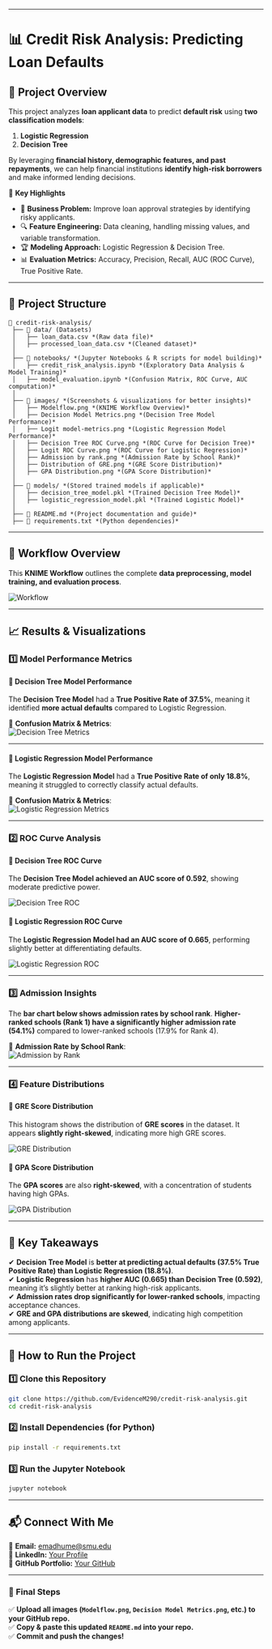 
---

# **📊 Credit Risk Analysis: Predicting Loan Defaults**  

## 🚀 **Project Overview**  
This project analyzes **loan applicant data** to predict **default risk** using **two classification models**:  
1. **Logistic Regression**  
2. **Decision Tree**  

By leveraging **financial history, demographic features, and past repayments**, we can help financial institutions **identify high-risk borrowers** and make informed lending decisions.

📌 **Key Highlights**
- 🏦 **Business Problem:** Improve loan approval strategies by identifying risky applicants.
- 🔍 **Feature Engineering:** Data cleaning, handling missing values, and variable transformation.
- 🏆 **Modeling Approach:** Logistic Regression & Decision Tree.
- 📊 **Evaluation Metrics:** Accuracy, Precision, Recall, AUC (ROC Curve), True Positive Rate.

---

## **📂 Project Structure**
```
📂 credit-risk-analysis/
 ├── 📂 data/ (Datasets)
 │   ├── loan_data.csv *(Raw data file)*
 │   ├── processed_loan_data.csv *(Cleaned dataset)*
 │  
 ├── 📂 notebooks/ *(Jupyter Notebooks & R scripts for model building)*
 │   ├── credit_risk_analysis.ipynb *(Exploratory Data Analysis & Model Training)*
 │   ├── model_evaluation.ipynb *(Confusion Matrix, ROC Curve, AUC computation)*
 │  
 ├── 📂 images/ *(Screenshots & visualizations for better insights)*
 │   ├── Modelflow.png *(KNIME Workflow Overview)*
 │   ├── Decision Model Metrics.png *(Decision Tree Model Performance)*
 │   ├── Logit model-metrics.png *(Logistic Regression Model Performance)*
 │   ├── Decision Tree ROC Curve.png *(ROC Curve for Decision Tree)*
 │   ├── Logit ROC Curve.png *(ROC Curve for Logistic Regression)*
 │   ├── Admission by rank.png *(Admission Rate by School Rank)*
 │   ├── Distribution of GRE.png *(GRE Score Distribution)*
 │   ├── GPA Distribution.png *(GPA Score Distribution)*
 │  
 ├── 📂 models/ *(Stored trained models if applicable)*
 │   ├── decision_tree_model.pkl *(Trained Decision Tree Model)*
 │   ├── logistic_regression_model.pkl *(Trained Logistic Model)*
 │  
 ├── 📜 README.md *(Project documentation and guide)*
 ├── 📜 requirements.txt *(Python dependencies)*
```

---

## **📌 Workflow Overview**
This **KNIME Workflow** outlines the complete **data preprocessing, model training, and evaluation process**.

![Workflow](https://raw.githubusercontent.com/EvidenceM290/credit-risk-analysis/main/images/Modelflow.png)

---

## **📈 Results & Visualizations**
### **1️⃣ Model Performance Metrics**
#### **🔹 Decision Tree Model Performance**
The **Decision Tree Model** had a **True Positive Rate of 37.5%**, meaning it identified **more actual defaults** compared to Logistic Regression.

📌 **Confusion Matrix & Metrics**:  
![Decision Tree Metrics](https://raw.githubusercontent.com/EvidenceM290/credit-risk-analysis/main/images/Decision%20Model%20Metrics.png)

---

#### **🔹 Logistic Regression Model Performance**
The **Logistic Regression Model** had a **True Positive Rate of only 18.8%**, meaning it struggled to correctly classify actual defaults.

📌 **Confusion Matrix & Metrics**:  
![Logistic Regression Metrics](https://raw.githubusercontent.com/EvidenceM290/credit-risk-analysis/main/images/Logit%20model-metrics.png)

---

### **2️⃣ ROC Curve Analysis**
#### **🔹 Decision Tree ROC Curve**
The **Decision Tree Model achieved an AUC score of 0.592**, showing moderate predictive power.

![Decision Tree ROC](https://raw.githubusercontent.com/EvidenceM290/credit-risk-analysis/main/images/Decision%20Tree%20ROC%20Curve.png)

#### **🔹 Logistic Regression ROC Curve**
The **Logistic Regression Model had an AUC score of 0.665**, performing slightly better at differentiating defaults.

![Logistic Regression ROC](https://raw.githubusercontent.com/EvidenceM290/credit-risk-analysis/main/images/Logit%20ROC%20Curve.png)

---

### **3️⃣ Admission Insights**
The **bar chart below shows admission rates by school rank**. **Higher-ranked schools (Rank 1) have a significantly higher admission rate (54.1%)** compared to lower-ranked schools (17.9% for Rank 4).

📌 **Admission Rate by School Rank**:  
![Admission by Rank](https://raw.githubusercontent.com/EvidenceM290/credit-risk-analysis/main/images/Admission%20by%20rank.png)

---

### **4️⃣ Feature Distributions**
#### **🔹 GRE Score Distribution**
This histogram shows the distribution of **GRE scores** in the dataset. It appears **slightly right-skewed**, indicating more high GRE scores.

![GRE Distribution](https://raw.githubusercontent.com/EvidenceM290/credit-risk-analysis/main/images/Distribution%20of%20GRE.png)

#### **🔹 GPA Score Distribution**
The **GPA scores** are also **right-skewed**, with a concentration of students having high GPAs.

![GPA Distribution](https://raw.githubusercontent.com/EvidenceM290/credit-risk-analysis/main/images/GPA%20Distribution.png)

---

## **🔹 Key Takeaways**
✔ **Decision Tree Model** is **better at predicting actual defaults (37.5% True Positive Rate) than Logistic Regression (18.8%)**.  
✔ **Logistic Regression** has **higher AUC (0.665) than Decision Tree (0.592)**, meaning it’s slightly better at ranking high-risk applicants.  
✔ **Admission rates drop significantly for lower-ranked schools**, impacting acceptance chances.  
✔ **GRE and GPA distributions are skewed**, indicating high competition among applicants.  

---

## **🔧 How to Run the Project**
### **1️⃣ Clone this Repository**
```sh
git clone https://github.com/EvidenceM290/credit-risk-analysis.git
cd credit-risk-analysis
```

### **2️⃣ Install Dependencies (for Python)**
```sh
pip install -r requirements.txt
```

### **3️⃣ Run the Jupyter Notebook**
```sh
jupyter notebook
```

---

## **📬 Connect With Me**
📧 **Email:** emadhume@smu.edu  
🔗 **LinkedIn:** [Your Profile](your-linkedin-url)  
📂 **GitHub Portfolio:** [Your GitHub](your-github-url)

---

### **🚀 Final Steps**
✅ **Upload all images (`Modelflow.png`, `Decision Model Metrics.png`, etc.) to your GitHub repo.**  
✅ **Copy & paste this updated `README.md` into your repo.**  
✅ **Commit and push the changes!**  

